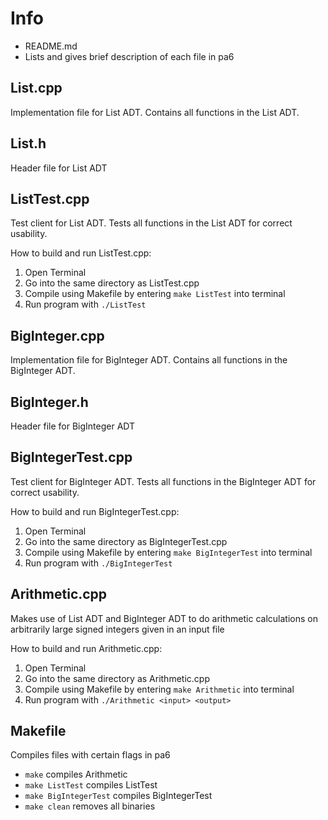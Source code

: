 # Info
* README.md
* Lists and gives brief description of each file in pa6

## List.cpp
Implementation file for List ADT.
Contains all functions in the List ADT.

## List.h
Header file for List ADT

## ListTest.cpp
Test client for List ADT.
Tests all functions in the List ADT for correct usability.

How to build and run ListTest.cpp:
1. Open Terminal
2. Go into the same directory as ListTest.cpp
3. Compile using Makefile by entering `make ListTest` into terminal
4. Run program with `./ListTest`

## BigInteger.cpp
Implementation file for BigInteger ADT.
Contains all functions in the BigInteger ADT.

## BigInteger.h
Header file for BigInteger ADT

## BigIntegerTest.cpp
Test client for BigInteger ADT.
Tests all functions in the BigInteger ADT for correct usability.

How to build and run BigIntegerTest.cpp:
1. Open Terminal
2. Go into the same directory as BigIntegerTest.cpp
3. Compile using Makefile by entering `make BigIntegerTest` into terminal
4. Run program with `./BigIntegerTest`

## Arithmetic.cpp
Makes use of List ADT and BigInteger ADT to do arithmetic calculations on arbitrarily large signed integers given in an input file

How to build and run Arithmetic.cpp:
1. Open Terminal
2. Go into the same directory as Arithmetic.cpp
3. Compile using Makefile by entering `make Arithmetic` into terminal
4. Run program with `./Arithmetic <input> <output>`

## Makefile
Compiles files with certain flags in pa6

- `make`                   compiles Arithmetic
- `make ListTest`          compiles ListTest
- `make BigIntegerTest`    compiles BigIntegerTest
- `make clean`             removes all binaries
